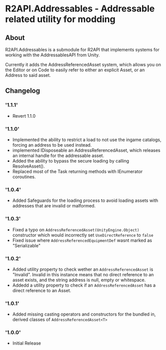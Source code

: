 # R2API.Addressables - Addressable related utility for modding

## About

R2API.Addressables is a submodule for R2API that implements systems for working with the AddressablesAPI from Unity.

Currently it adds the AddressReferencedAsset system, which allows you on the Editor or on Code to easily refer to either an explicit Asset, or an Address to said asset.

## Changelog

### '1.1.1'

* Revert 1.1.0

### '1.1.0'

* Implemented the ability to restrict a load to not use the ingame catalogs, forcing an address to be used instead.
* implemented IDisposeable an AddressReferencedAsset, which releases an internal handle for the addressable asset.
* Added the ability to bypass the secure loading by calling ResolveAsset().
* Replaced most of the Task returning methods with IEnumerator coroutines.

### '1.0.4'

* Added Safeguards for the loading process to avoid loading assets with addresses that are invalid or malformed.

### '1.0.3'

* Fixed a typo on ``AddressReferencedAsset(UnityEngine.Object)`` constructor which would incorrectly set ``UseDirectReference`` to ``false``
* Fixed issue where ``AddressReferencedEquipmentDef`` wasnt marked as "Serializable"

### '1.0.2'

* Added utility property to check wether an ``AddressReferencedAsset`` is "Invalid". Invalid in this instance means that no direct reference to an asset exists, and the string address is null, empty or whitespace.
* Addedd a utility property to check if an ``AddressReferencedAsset`` has a direct reference to an Asset.

### '1.0.1'

* Added missing casting operators and constructors for the bundled in, derived classes of ``AddressReferencedAsset<T>``

### '1.0.0'

* Initial Release
